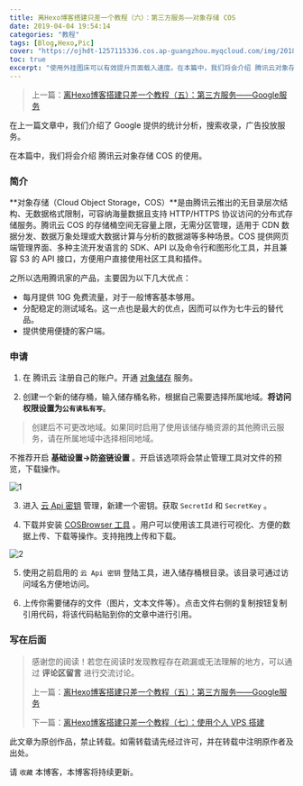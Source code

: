 ```yaml
---
title: 离Hexo博客搭建只差一个教程（六）：第三方服务——对象存储 COS
date: 2019-04-04 19:54:14
categories: "教程"
tags: [Blog,Hexo,Pic]
cover: "https://ojhdt-1257115336.cos.ap-guangzhou.myqcloud.com/img/20181002/0.png"
toc: true
excerpt: "使用外挂图床可以有效提升页面载入速度。在本篇中，我们将会介绍 腾讯云对象存储 COS 的使用。"
---
```

>上一篇：[离Hexo博客搭建只差一个教程（五）：第三方服务——Google服务](https://blog.ojhdt.com/20181013/hexo-5)

在上一篇文章中，我们介绍了 Google 提供的统计分析，搜索收录，广告投放服务。

在本篇中，我们将会介绍 腾讯云对象存储 COS 的使用。

### 简介

**对象存储（Cloud Object Storage，COS）**是由腾讯云推出的无目录层次结构、无数据格式限制，可容纳海量数据且支持 HTTP/HTTPS 协议访问的分布式存储服务。腾讯云 COS 的存储桶空间无容量上限，无需分区管理，适用于 CDN 数据分发、数据万象处理或大数据计算与分析的数据湖等多种场景。COS 提供网页端管理界面、多种主流开发语言的 SDK、API 以及命令行和图形化工具，并且兼容 S3 的 API 接口，方便用户直接使用社区工具和插件。

之所以选用腾讯家的产品，主要因为以下几大优点：

- 每月提供 10G 免费流量，对于一般博客基本够用。
- 分配稳定的测试域名。这一点也是最大的优点，因而可以作为七牛云的替代品。
- 提供使用便捷的客户端。

### 申请

1. 在 腾讯云 注册自己的账户。开通 [对象储存](https://console.cloud.tencent.com/cos4) 服务。

2. 创建一个新的储存桶，输入储存桶名称，根据自己需要选择所属地域。**将访问权限设置为`公有读私有写`**。
>创建后不可更改地域。如果同时启用了使用该储存桶资源的其他腾讯云服务，请在所属地域中选择相同地域。

不推荐开启 **基础设置->防盗链设置** 。开启该选项将会禁止管理工具对文件的预览，下载操作。

![1](https://ojhdt-1257115336.cos.ap-guangzhou.myqcloud.com/img/20190404/1.png)

3. 进入 [云 Api 密钥](https://console.cloud.tencent.com/cam/capi) 管理，新建一个密钥。获取 `SecretId` 和 `SecretKey` 。

4. 下载并安装 [COSBrowser 工具](https://cloud.tencent.com/document/product/436/11366) 。用户可以使用该工具进行可视化、方便的数据上传、下载等操作。支持拖拽上传和下载。

![2](https://ojhdt-1257115336.cos.ap-guangzhou.myqcloud.com/img/20190404/2.png)

5. 使用之前启用的 `云 Api 密钥` 登陆工具，进入储存桶根目录。该目录可通过访问域名方便地访问。

6. 上传你需要储存的文件（图片，文本文件等）。点击文件右侧的复制按钮复制引用代码，将该代码粘贴到你的文章中进行引用。


### 写在后面
>感谢您的阅读！若您在阅读时发现教程存在疏漏或无法理解的地方，可以通过 **评论区留言** 进行交流讨论。
>
>上一篇：[离Hexo博客搭建只差一个教程（五）：第三方服务——Google服务](https://blog.ojhdt.com/20181013/hexo-5)
>
>下一篇：[离Hexo博客搭建只差一个教程（七）：使用个人 VPS 搭建](https://blog.ojhdt.com/20190430/hexo-7)

此文章为原创作品，禁止转载。如需转载请先经过许可，并在转载中注明原作者及出处。

请 `收藏` 本博客，本博客将持续更新。
